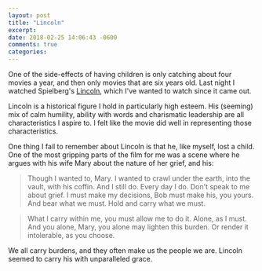 ```yaml
---
layout: post
title: "Lincoln"
excerpt: 
date: 2018-02-25 14:06:43 -0600
comments: true
categories: 
---
```


One of the side-effects of having children is only catching about four movies a year, and then only movies that are six years old. Last night I watched Spielberg's [Lincoln](http://www.imdb.com/title/tt0443272/), which I've wanted to watch since it came out.

Lincoln is a historical figure I hold in particularly high esteem. His (seeming) mix of calm humility, ability with words and charismatic leadership are all characteristics I aspire to. I felt like the movie did well in representing those characteristics. 

One thing I fail to remember about Lincoln is that he, like myself, lost a child. One of the most gripping parts of the film for me was a scene where he argues with his wife Mary about the nature of her grief, and his:

> Though I wanted to, Mary. I wanted to crawl under the earth, into the vault, with his coffin. And I still do. Every day I do. Don't speak to me about grief. I must make my decisions, Bob must make his, you yours. And bear what we must. Hold and carry what we must. 

> What I carry within me, you must allow me to do it. Alone, as I must. And you alone, Mary, you alone may lighten this burden. Or render it intolerable, as you choose.

We all carry burdens, and they often make us the people we are. Lincoln seemed to carry his with unparalleled grace.
